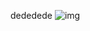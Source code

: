 dededede
![img](https://img2023.cnblogs.com/blog/2712141/202308/2712141-20230828032431480-1720171645.png)